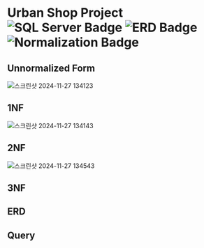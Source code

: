 # Urban Shop Project ![SQL Server Badge](https://img.shields.io/badge/SQL%20Server-A91D22?style=flat-square&logo=microsoftsqlserver&logoColor=white) ![ERD Badge](https://img.shields.io/badge/ERD-red?style=flat-square&logo=diagram&logoColor=white) ![Normalization Badge](https://img.shields.io/badge/Normalization-Orange?style=flat-square&logo=database&logoColor=white)

## Unnormalized Form
![스크린샷 2024-11-27 134123](https://github.com/user-attachments/assets/080ff0bb-4c59-4f79-bca4-dac3617a4c90)

## 1NF
![스크린샷 2024-11-27 134143](https://github.com/user-attachments/assets/05fe672b-e99f-4b5c-9b21-4d59bfea0819)

## 2NF
![스크린샷 2024-11-27 134543](https://github.com/user-attachments/assets/da3dc35d-e8d8-416d-a960-411d18dd9055)

## 3NF

## ERD

## Query
